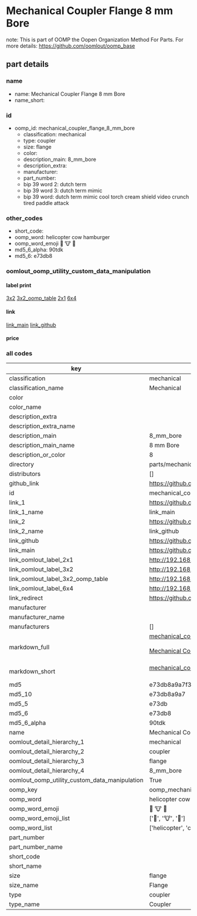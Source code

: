 # Mechanical Coupler Flange 8 mm Bore  

note: This is part of OOMP the Oopen Organization Method For Parts. For more details: https://github.com/oomlout/oomp_base

##  part details
  







### name
* name: Mechanical Coupler Flange 8 mm Bore
* name_short: 
### id
* oomp_id: mechanical_coupler_flange_8_mm_bore
  * classification: mechanical
  * type: coupler
  * size: flange
  * color: 
  * description_main: 8_mm_bore
  * description_extra: 
  * manufacturer: 
  * part_number: 
  * bip 39 word 2: dutch term
  * bip 39 word 3: dutch term mimic
  * bip 39 word: dutch term mimic cool torch cream shield video crunch tired paddle attack

### other_codes
* short_code: 
* oomp_word: helicopter cow hamburger
* oomp_word_emoji :helicopter: :cow: :hamburger:
* md5_6_alpha: 90tdk
* md5_6: e73db8






### oomlout_oomp_utility_custom_data_manipulation
#### label print
[3x2](http://192.168.1.245:1112/?label=oomp%2090tdk)
[3x2_oomp_table](http://192.168.1.108:1112/?label=oomp%2090tdk)
[2x1](http://192.168.1.242:1112/?label=oomp%2090tdk)
[6x4](http://192.168.1.55:1112/?label=oomp%2090tdk)    

#### link

[link_main](https://github.com/oomlout/oomlout_oomp_version_1_messy/tree/main/parts/mechanical_coupler_flange_8_mm_bore) [link_github](https://github.com/oomlout/oomlout_oomp_version_1_messy/tree/main/parts/mechanical_coupler_flange_8_mm_bore)                             

#### price







### all codes 
| key | value |  
| --- | --- |  
| classification | mechanical |  
| classification_name | Mechanical |  
| color |  |  
| color_name |  |  
| description_extra |  |  
| description_extra_name |  |  
| description_main | 8_mm_bore |  
| description_main_name | 8 mm Bore |  
| description_or_color | 8 |  
| directory | parts/mechanical_coupler_flange_8_mm_bore |  
| distributors | [] |  
| github_link | https://github.com/oomlout/oomlout_oomp_part_src/tree/main/parts/mechanical_coupler_flange_8_mm_bore |  
| id | mechanical_coupler_flange_8_mm_bore |  
| link_1 | https://github.com/oomlout/oomlout_oomp_version_1_messy/tree/main/parts/mechanical_coupler_flange_8_mm_bore |  
| link_1_name | link_main |  
| link_2 | https://github.com/oomlout/oomlout_oomp_version_1_messy/tree/main/parts/mechanical_coupler_flange_8_mm_bore |  
| link_2_name | link_github |  
| link_github | https://github.com/oomlout/oomlout_oomp_version_1_messy/tree/main/parts/mechanical_coupler_flange_8_mm_bore |  
| link_main | https://github.com/oomlout/oomlout_oomp_version_1_messy/tree/main/parts/mechanical_coupler_flange_8_mm_bore |  
| link_oomlout_label_2x1 | http://192.168.1.242:1112/?label=oomp%2090tdk |  
| link_oomlout_label_3x2 | http://192.168.1.245:1112/?label=oomp%2090tdk |  
| link_oomlout_label_3x2_oomp_table | http://192.168.1.108:1112/?label=oomp%2090tdk |  
| link_oomlout_label_6x4 | http://192.168.1.55:1112/?label=oomp%2090tdk |  
| link_redirect | https://github.com/oomlout/oomlout_oomp_version_1_messy/tree/main/parts/mechanical_coupler_flange_8_mm_bore |  
| manufacturer |  |  
| manufacturer_name |  |  
| manufacturers | [] |  
| markdown_full | [mechanical_coupler_flange_8_mm_bore](none)<br>[](none)<br>[Mechanical Coupler Flange 8 Mm Bore](none)<br><br> |  
| markdown_short | [mechanical_coupler_flange_8_mm_bore](none)<br><br> |  
| md5 | e73db8a9a7f3d8b4cbf2a2fd19b7da23 |  
| md5_10 | e73db8a9a7 |  
| md5_5 | e73db |  
| md5_6 | e73db8 |  
| md5_6_alpha | 90tdk |  
| name | Mechanical Coupler Flange 8 mm Bore |  
| oomlout_detail_hierarchy_1 | mechanical |  
| oomlout_detail_hierarchy_2 | coupler |  
| oomlout_detail_hierarchy_3 | flange |  
| oomlout_detail_hierarchy_4 | 8_mm_bore |  
| oomlout_oomp_utility_custom_data_manipulation | True |  
| oomp_key | oomp_mechanical_coupler_flange_8_mm_bore |  
| oomp_word | helicopter cow hamburger |  
| oomp_word_emoji | :helicopter: :cow: :hamburger: |  
| oomp_word_emoji_list | [':helicopter:', ':cow:', ':hamburger:'] |  
| oomp_word_list | ['helicopter', 'cow', 'hamburger'] |  
| part_number |  |  
| part_number_name |  |  
| short_code |  |  
| short_name |  |  
| size | flange |  
| size_name | Flange |  
| type | coupler |  
| type_name | Coupler |  
